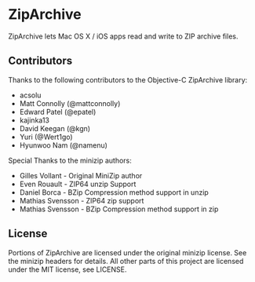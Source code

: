 ZipArchive
==========

ZipArchive lets Mac OS X / iOS apps read and write to ZIP archive files.


Contributors
------------

Thanks to the following contributors to the Objective-C ZipArchive library:

* acsolu
* Matt Connolly (@mattconnolly)
* Edward Patel (@epatel)
* kajinka13
* David Keegan (@kgn)
* Yuri (@Wert1go)
* Hyunwoo Nam (@namenu)

Special Thanks to the minizip authors:

* Gilles Vollant    - Original MiniZip author
* Even Rouault      - ZIP64 unzip Support
* Daniel Borca      - BZip Compression method support in unzip
* Mathias Svensson  - ZIP64 zip support
* Mathias Svensson  - BZip Compression method support in zip

License
-------

Portions of ZipArchive are licensed under the original minizip license. See the minizip headers for details. All other parts of this project are licensed under the MIT license, see LICENSE.
